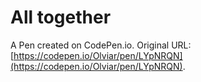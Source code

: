 # All together

A Pen created on CodePen.io. Original URL: [https://codepen.io/Olviar/pen/LYpNRQN](https://codepen.io/Olviar/pen/LYpNRQN).



